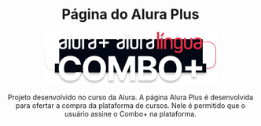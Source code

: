 <h1 align="center">Página do Alura Plus</h1>

<div align="center">
<img src="imagens/Combo.png">
</div>

<p align="center">Projeto desenvolvido no curso da Alura. A página Alura Plus é desenvolvida para ofertar a compra da plataforma de cursos. Nele é permitido que o usuário assine o Combo+ na plataforma.</p>
